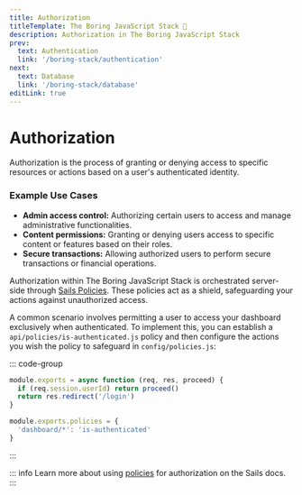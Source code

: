 ```yaml
---
title: Authorization
titleTemplate: The Boring JavaScript Stack 🥱
description: Authorization in The Boring JavaScript Stack
prev:
  text: Authentication
  link: '/boring-stack/authentication'
next:
  text: Database
  link: '/boring-stack/database'
editLink: true
---
```


# Authorization

Authorization is the process of granting or denying access to specific resources or actions based on a user's authenticated identity.

### Example Use Cases

- **Admin access control:** Authorizing certain users to access and manage administrative functionalities.
- **Content permissions:** Granting or denying users access to specific content or features based on their roles.
- **Secure transactions:** Allowing authorized users to perform secure transactions or financial operations.

Authorization within The Boring JavaScript Stack is orchestrated server-side through [Sails Policies](https://sailsjs.com/documentation/concepts/policies). These policies act as a shield, safeguarding your actions against unauthorized access.

A common scenario involves permitting a user to access your dashboard exclusively when authenticated. To implement this, you can establish a `api/policies/is-authenticated.js` policy and then configure the actions you wish the policy to safeguard in `config/policies.js`:

::: code-group

```js [api/policies/is-authenticated.js]
module.exports = async function (req, res, proceed) {
  if (req.session.userId) return proceed()
  return res.redirect('/login')
}
```

```js [config/policies.js]
module.exports.policies = {
  'dashboard/*': 'is-authenticated'
}
```

:::

::: info
Learn more about using [policies](https://sailsjs.com/documentation/concepts/policies) for authorization on the Sails docs.
:::
